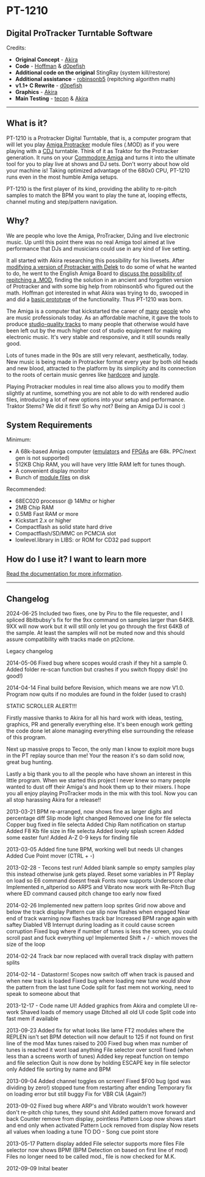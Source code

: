 # PT-1210
## Digital ProTracker Turntable Software

Credits:

  * **Original Concept** - [Akira](http://kikencorp.com)
  * **Code** - [Hoffman](https://github.com/djh0ffman) & [d0pefish](https://github.com/dwhinham)
  * **Additional code on the original** StingRay (system kill/restore)
  * **Additional assistance** - [robinsonb5](https://github.com/robinsonb5) (repitching algorithm math)
  * **v1.1+ C Rewrite** - [d0pefish](https://github.com/dwhinham)
  * **Graphics** - [Akira](http://kikencorp.com)
  * **Main Testing** - [tecon](https://demozoo.org/sceners/5311/) & [Akira](http://kikencorp.com)

---

## What is it?

PT-1210 is a Protracker Digital Turntable, that is, a computer program that will let you play [Amiga Protracker](https://en.wikipedia.org/wiki/Protracker) module files (.MOD) as if you were playing with a [CDJ](https://en.wikipedia.org/wiki/CDJ)
turntable. Think of it as Traktor for the Protracker generation.
It runs on your [Commodore Amiga](https://en.wikipedia.org/wiki/Amiga) and turns it into the ultimate tool for you to play live at shows and DJ sets. Don't worry about how old your machine is! Taking optimized advantage of the 680x0 CPU, PT-1210 runs even in the most humble Amiga setups.

PT-1210 is the first player of its kind, providing the ability to re-pitch samples to match the BPM you want to play the tune at, looping effects, channel muting and step/pattern navigation.

## Why?
We are people who love the Amiga, ProTracker, DJing and live electronic music. Up until this point there was no real Amiga tool aimed at live performance that DJs and musicians could use in any kind of live setting.

It all started with Akira researching this possibility for his livesets. After [modifying a version of Protracker with Delek](http://kikencorp.com/wp-content/gimgs/9_ptlivepreview.png) to do some of what he wanted to do, he went to the English Amiga Board to [discuss the possibility of repitching a .MOD](https://web.archive.org/web/20201103201440/http%3A%2F%2Feab.abime.net%2Fshowthread.php%3Ft%3D63413), finding the solution in an ancient and forgotten version of Protracker and with some big help from robinsonb5 who figured out the math. Hoffman got interested in what Akira was trying to do, swooped in and did a [basic prototype](https://www.kikencorp.com/wp-content/uploads/2015/05/002.png) of the functionality. Thus PT-1210 was born.

The Amiga is a computer that kickstarted the career of [many](https://www.discogs.com/master/1603682-Equinox-Early-Works-93-94-The-Demos) [people](https://en.wikipedia.org/wiki/I_Created_Disco) who are music professionals today. As an affordable machine, it gave the tools to produce [studio-quality tracks](https://www.youtube.com/watch?v=57J0Ckdr9JQ) to many people that otherwise would have been left out by the much higher cost of studio equipment for making electronic music. It's very stable and responsive, and it still sounds really good.

Lots of tunes made in the 90s are still very relevant, aesthetically, today. New music is being made in Protracker format every year by both old heads and new blood, attracted to the platform by its simplicity and its connection to the roots of certain music genres like [hardcore](https://boozedrome.bandcamp.com/album/boozedrome-winter-2025) and [jungle](https://futureretrolondon.bandcamp.com/album/life-energy).

Playing Protracker modules in real time also allows you to modify them slightly at runtime, something you are not able to do with rendered audio files, introducing a lot of new options into your setup and performance. Traktor Stems? We did it first! So why not? Being an Amiga DJ is cool :)

## System Requirements

Minimum:
- A 68k-based Amiga computer ([emulators](http://winuae.net) and [FPGAs](https://github.com/mist-devel/mist-board/wiki) are 68k. PPC/next gen is not supported)
- 512KB Chip RAM, you will have very little RAM left for tunes though.
- A convenient display monitor
- Bunch of [module files](https://www.exotica.org.uk/wiki/Modland) on disk

Recommended:
- 68EC020 processor @ 14Mhz or higher
- 2MB Chip RAM
- 0.5MB Fast RAM or more
- Kickstart 2.x or higher
- Compactflash as solid state hard drive
- Compactflash/SD/MMC on PCMCIA slot
- lowlevel.library in LIBS: or ROM for CD32 pad support

## How do I use it? I want to learn more

[Read the documentation for more information](https://github.com/kikendo/PT1210/wiki).

---

## Changelog

2024-06-25
Included two fixes, one by Piru to the file requester, and I spliced 8bitbubsy's fix for the 9xx command on samples larger than 64KB. 9XX will now work but it will still only let you go through the first 64KB of the sample. At least the samples will not be muted now and this should assure compatibility with tracks made on pt2clone.


Legacy changelog

2014-05-06
Fixed bug where scopes would crash if they hit a sample 0.
Added folder re-scan function but crashes if you switch floppy disk! (no good!)

2014-04-14
Final build before Revision, which means we are now V1.0.
Program now quits if no modules are found in the folder (used to crash)

STATIC SCROLLER ALERT!!!

Firstly massive thanks to Akira for all his hard work with ideas, testing, graphics,
PR and generally everything else. It's been enough work getting the code done let
alone managing everything else surrounding the release of this program. 

Next up massive props to Tecon, the only man I know to exploit more bugs in the PT
replay source than me! Your the reason it's so dam solid now, great bug hunting.

Lastly a big thank you to all the people who have shown an interest in this little
program. When we started this project I never knew so many people wanted to dust 
off their Amiga's and hook them up to their mixers. I hope you all enjoy playing
ProTracker mods in the mix with this tool. Now you can all stop harassing Akira
for a release!!

2013-03-21
BPM re-arranged, now shows fine as larger digits and percentage diff
Slip mode light changed
Removed one line for file selecta
Copper bug fixed in file selecta
Added Chip Ram notification on startup
Added F8 Kb file size in file selecta
Added lovely splash screen
Added some easter fun!
Added A-Z 0-9 keys for finding file

2013-03-05
Added fine tune BPM, working well but needs UI changes
Added Cue Point mover (CTRL + -)

2013-02-28 - Tecons test run!
Added blank sample so empty samples play this instead otherwise junk gets played. 
Reset some variables in PT Replay on load so E6 command doesnt freak 
Fonts now supports Underscore char
Implemented n_altperiod so ARPS and Vibrato now work with Re-Pitch
Bug where ED command caused pitch change too early now fixed

2014-02-26
Implemented new pattern loop sprites
Grid now above and below the track display
Pattern cue slip now flashes when engaged
Near end of track warning now flashes track bar
Increased BPM range again with saftey
Diabled VB Interrupt during loading as it could cause screen corruption
Fixed bug where if number of tunes is less the screen, you could scroll
past and fuck everything up!
Implemented Shift + / - which moves the size of the loop

2014-02-24
Track bar now replaced with overall track display with pattern splits

2014-02-14 - Datastorm!
Scopes now switch off when track is paused and when new track is loaded
Fixed bug where loading new tune would show the pattern from the last tune
Code split for fast mem not working, need to speak to someone about that

2013-12-17 - Code name UI!
Added graphics from Akira and complete UI re-work
Shaved loads of memory usage
Ditched all old UI code
Split code into fast mem if available

2013-09-23
Added fix for what looks like lame FT2 modules where the REPLEN isn't set
BPM detection will now default to 125 if not found on first line of the mod
Max tunes raised to 200
Fixed bug when max number of tunes is reached it wont load anything
File selector over scroll fixed (when less than a screens worth of tunes)
Added key repeat function on tempo and file selection
Quit is now done by holding ESCAPE key in file selector only
Added file sorting by name and BPM

2013-09-04
Added channel toggles on screen!
Fixed $F00 bug (god was dividing by zero!)
stopped tune from restarting after ending
Temporary fix on loading error but still buggy
Fix for VBR CIA (Again?)

2013-09-02
Fixed bug where ARP's and Vibrato wouldn't work
however don't re-pitch chip tunes, they sound shit
Added pattern move forward and back
Counter remove from display, pointless
Pattern Loop now shows start and end only when activated
Pattern Lock removed from display
Now resets all values when loading a tune
TO DO - Song cue point store

2013-05-17
Pattern display added
File selector supports more files
File selector now shows BPM! (BPM Detection on based on first line of mod)
Files no longer need to be called mod., file is now checked for M.K.

2012-09-09 
Inital beater
